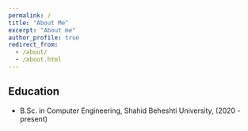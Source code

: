 ```yaml
---
permalink: /
title: "About Me"
excerpt: "About me"
author_profile: true
redirect_from: 
  - /about/
  - /about.html
---
```


## Education

- B.Sc. in Computer Engineering, Shahid Beheshti University, (2020 - present)
